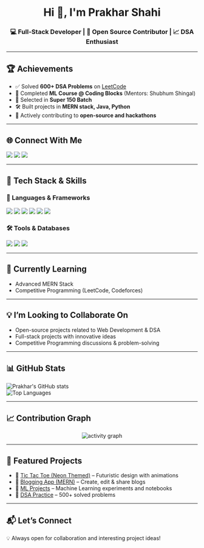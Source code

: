 <h1 align="center">Hi 👋, I'm Prakhar Shahi</h1>
<h3 align="center">💻 Full-Stack Developer | 🚀 Open Source Contributor | 📈 DSA Enthusiast</h3>

---

## 🏆 Achievements
- ✅ Solved **600+ DSA Problems** on [LeetCode](https://leetcode.com/u/prakhar-1310/)
- 🥇 Completed **ML Course @ Coding Blocks** (Mentors: Shubhum Shingal)
- 🎯 Selected in **Super 150 Batch**
- 🛠️ Built projects in **MERN stack, Java, Python**
- 🌱 Actively contributing to **open-source and hackathons**

---

## 🌐 Connect With Me  
<p align="left">
<a href="https://www.linkedin.com/in/prakhar-shahi1310/" target="_blank"><img src="https://img.shields.io/badge/LinkedIn-blue?style=for-the-badge&logo=linkedin" /></a>
<a href="https://github.com/prakhar-1310" target="_blank"><img src="https://img.shields.io/badge/GitHub-181717?style=for-the-badge&logo=github" /></a>
<a href="mailto:prakharshahi9935@gmail.com"><img src="https://img.shields.io/badge/Gmail-D14836?style=for-the-badge&logo=gmail&logoColor=white" /></a>
</p>

---

## 🔨 Tech Stack & Skills  
### 🚀 Languages & Frameworks  
<p align="left">
  <img src="https://img.shields.io/badge/Java-ED8B00?style=for-the-badge&logo=openjdk&logoColor=white" />
  <img src="https://img.shields.io/badge/JavaScript-F7DF1E?style=for-the-badge&logo=javascript&logoColor=black" />
  <img src="https://img.shields.io/badge/Python-3776AB?style=for-the-badge&logo=python&logoColor=white" />
  <img src="https://img.shields.io/badge/React-20232A?style=for-the-badge&logo=react&logoColor=61DAFB" />
  <img src="https://img.shields.io/badge/Node.js-43853D?style=for-the-badge&logo=node.js&logoColor=white" />
  <img src="https://img.shields.io/badge/Express.js-000000?style=for-the-badge&logo=express&logoColor=white" />
</p>

### 🛠️ Tools & Databases  
<p align="left">
  <img src="https://img.shields.io/badge/Git-F05032?style=for-the-badge&logo=git&logoColor=white" />
  <img src="https://img.shields.io/badge/MongoDB-4EA94B?style=for-the-badge&logo=mongodb&logoColor=white" />
  <img src="https://img.shields.io/badge/SQL-003B57?style=for-the-badge&logo=postgresql&logoColor=white" />
</p>


---

## 🌱 Currently Learning  
- Advanced MERN Stack 
- Competitive Programming (LeetCode, Codeforces)  

---

## 💡 I’m Looking to Collaborate On  
- Open-source projects related to Web Development & DSA  
- Full-stack projects with innovative ideas  
- Competitive Programming discussions & problem-solving  


---

## 📊 GitHub Stats  
![Prakhar's GitHub stats](https://github-readme-stats.vercel.app/api?username=prakhar-1310&show_icons=true&theme=tokyonight)  
![Top Languages](https://github-readme-stats.vercel.app/api/top-langs/?username=prakhar-1310&layout=compact&theme=tokyonight)  


---

## 📈 Contribution Graph
<p align="center">
  <img src="https://github-readme-activity-graph.vercel.app/graph?username=prakhar-1310&theme=react-dark" alt="activity graph" />
</p>

---

## 🌟 Featured Projects
- 🚀 [Tic Tac Toe (Neon Themed)](https://github.com/yourusername/TicTacToe) – Futuristic design with animations  
- 📝 [Blogging App (MERN)](https://github.com/yourusername/BlogApp) – Create, edit & share blogs  
- 🤖 [ML Projects](https://github.com/yourusername/ML-Projects) – Machine Learning experiments and notebooks  
- 📘 [DSA Practice](https://github.com/yourusername/DSA) – 500+ solved problems  

---

## 📬 Let’s Connect
💡 Always open for collaboration and interesting project ideas!  
